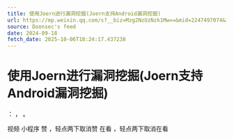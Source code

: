 ```yaml
---
title: 使用Joern进行漏洞挖掘(Joern支持Android漏洞挖掘)
url: https://mp.weixin.qq.com/s?__biz=Mzg2NzUzNzk1Mw==&mid=2247497074&idx=1&sn=11d005d6c531b2412d88443edf8cf9dd
source: Doonsec's feed
date: 2024-09-18
fetch_date: 2025-10-06T18:24:17.437238
---
```


# 使用Joern进行漏洞挖掘(Joern支持Android漏洞挖掘)

：
，
。

视频
小程序
赞
，轻点两下取消赞
在看
，轻点两下取消在看